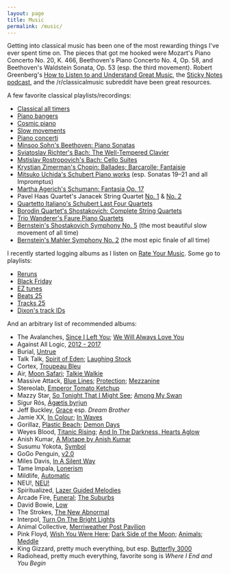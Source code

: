 ```yaml
---
layout: page
title: Music
permalink: /music/
---
```


Getting into classical music has been one of the most rewarding things I've ever spent time on. The pieces that got me hooked were Mozart's Piano Concerto No. 20, K. 466, Beethoven's Piano Concerto No. 4, Op. 58, and Beethoven's Waldstein Sonata, Op. 53 (esp. the third movement). Robert Greenberg's [How to Listen to and Understand Great Music](https://www.audible.com/pd/How-to-Listen-to-and-Understand-Great-Music-3rd-Edition-Audiobook/B00DDVQIM2), the [Sticky Notes podcast](https://stickynotespodcast.libsyn.com/), and the /r/classicalmusic subreddit have been great resources.

A few favorite classical playlists/recordings:

* [Classical all timers](https://open.spotify.com/playlist/1eYD5BUaapMfNGDoEiPDXO?si=64f367b30a42468a)
* [Piano bangers](https://open.spotify.com/playlist/6kURKdivewP2JlCzUJOZGX?si=b01ab0153d12430c)
* [Cosmic piano](https://open.spotify.com/playlist/3JvRWGpcHCjgCw0ghbh1SA?si=803b3ab90fee4f11)
* [Slow movements](https://open.spotify.com/playlist/3XU09g8N8cbWzFIgqJdkeL?si=a5b387a7369e4fff)
* [Piano concerti](https://open.spotify.com/playlist/20Y6NRhIlhNEFNBzeN2u6R?si=5e127130c5634a26)
* [Minsoo Sohn's Beethoven: Piano Sonatas](https://open.spotify.com/album/5xZS63vJBpsPbIOi0Hvlc4?si=l3jK3PPSTrOYbiLUCDtd3A)
* [Sviatoslav Richter's Bach: The Well-Tempered Clavier](https://open.spotify.com/album/3PWhuYij6e99npMTjTZm2C?si=MHIAyTRSRE6GK8L4CVrBYQ)
* [Mstislav Rostropovich's Bach: Cello Suites](https://open.spotify.com/album/5IKqgLc5o88Dur35OnLZXQ?si=q70mx_6wSEOOne8wpe2OEw)
* [Krystian Zimerman's Chopin: Ballades; Barcarolle; Fantaisie](https://open.spotify.com/album/5c9v5oU43Oo22MSG8EKFp2?si=cdlEH6dzTFmXO4Pjjd0k9Q)
* [Mitsuko Uchida's Schubert Piano works](https://open.spotify.com/album/6WyrofdS0VcQwalzvy9VIA?si=WtCPvO4TTf2JivIS8fUQwQ) (esp. Sonatas 19–21 and all Impromptus)
* [Martha Agerich's Schumann: Fantasia Op. 17](https://open.spotify.com/album/60wBLkr0WADMATI5O9D97I?si=HY_TmoFNQKqo3TkYjgV7Uw)
* Pavel Haas Quartet's Janacek String Quartet [No. 1](https://open.spotify.com/album/6TkdaEGFJlyDnd7C1URmMr?si=CbQdhbZlTIC_Urq7Wcav3g) & [No. 2](https://open.spotify.com/album/1t4K3IzZXvRHudQdNpFbfE?si=3K0ZSFq2R1-p_IPkrEpdlw)
* [Quartetto Italiano's Schubert Last Four Quartets](https://open.spotify.com/album/6TkdaEGFJlyDnd7C1URmMr?si=GbK_sWoSTRqj03w63dYiiA)
* [Borodin Quartet's Shostakovich: Complete String Quartets](https://open.spotify.com/album/1P7HxxQEjRdzko4WEeM9uP?si=mXhDa1F3QcGbnvwoeo4Ngw)
* [Trio Wanderer's Faure Piano Quartets](https://open.spotify.com/album/2m2n7PDLAVkmQ9xzWknyQG?si=Ab_DpDmBSpSGcHpnU3wbsQ)
* [Bernstein's Shostakovich Symphony No. 5](https://open.spotify.com/album/00d6wTUJHGsrxPmbETXGWm?si=f-UFDomRQQioiBIKITcyCA) (the most beautiful slow movement of all time)
* [Bernstein's Mahler Symphony No. 2](https://open.spotify.com/album/6DCPK81jYJdzAuCmMglh6x?si=dKXnutP0T1ehLX3d9IVqEg) (the most epic finale of all time)

I recently started logging albums as I listen on [Rate Your Music](https://rateyourmusic.com/collection/dnsz/ss.rd). Some go to playlists:

* [Reruns](https://open.spotify.com/playlist/1aBExd90ioxHqzRrfs4Dhr?si=09ff1a7fe5ac4099)
* [Black Friday](https://open.spotify.com/playlist/7qBWDMAKsbP9sitdpWBzeE?si=68cb17dc83094e20)
* [EZ tunes](https://open.spotify.com/playlist/3RrtgMpUXX7FK67VDhUNqr?si=cdcdf07474a7408d)
* [Beats 25](https://open.spotify.com/playlist/1sadgFEX0N7kaKE9dHJWOt?si=b295da91b82a4d9c)
* [Tracks 25](https://open.spotify.com/playlist/4rrJ4ao69BwOSY89vY53qm?si=ebecc51e23b74ca7)
* [Dixon's track IDs](https://open.spotify.com/playlist/37i9dQZF1DWZMAcZLI8XCI?si=9e0600ef50ad4e90)

And an arbitrary list of recommended albums:

* The Avalanches, [Since I Left You](https://open.spotify.com/album/0YtYaaO0aipyeQl0xhAWTO?si=_xsm0mSsQKmtAroQu_hb_A); [We Will Always Love You](https://open.spotify.com/album/755yBlrk0Sz8tIgMMTgyr1?si=Z1Ueu7FuQh2zqGZzhpOyBQ)
* Against All Logic, [2012 - 2017](https://open.spotify.com/album/6L2xSRFqrdj9zBwh2cM0TF?si=ZW7IwG81S3yz5PnFl_DlFQ)
* Burial, [Untrue](https://open.spotify.com/album/1iRPiEYHIX2zpF8lkW54SK?si=RE1loMcIRaOV0AuNiebitw)
* Talk Talk, [Spirit of Eden](https://open.spotify.com/album/4YXo7p7aubyVIbNLoVlBp9?si=xZH9xP2nRMe8bhPFoUaRlA); [Laughing Stock](https://open.spotify.com/album/3NEa40lY9rNpSIALSIKn79?si=lBuW4khnSCegBw-oSMZD5g)
* Cortex, [Troupeau Bleu](https://open.spotify.com/album/74DOWHisu2jlFvPid9YTGB?si=lKec-6d_S0GOyFTpN_urKQ)
* Air, [Moon Safari](https://open.spotify.com/album/206GTDefY2qRMQxYXmfb0a?si=Wxu3kAMFTl2SnQhi1Cq3Ig); [Talkie Walkie](https://open.spotify.com/album/0hQOqvZv1nQvPiBjzyn363?si=26DFw_sTTr2pk_lyDU2NDQ)
* Massive Attack, [Blue Lines](https://open.spotify.com/album/5mAPk4qeNqVLtNydaWbWlf?si=zruaxO47Sk6bYadd87SyjA); [Protection](https://open.spotify.com/album/5CnZjFfPDmxOX7KnWLLqpC?si=C88swgIUReKUGpykIwa0Vg); [Mezzanine](https://open.spotify.com/album/49MNmJhZQewjt06rpwp6QR?si=g2lupl1yT0O0kF4usn3BuQ)
* Stereolab, [Emperor Tomato Ketchup](https://open.spotify.com/album/0haIl1ZqGy5akbazF8nxLs?si=MclISGSAT5uxiVhoVxukKQ)
* Mazzy Star, [So Tonight That I Might See](https://open.spotify.com/album/5K18gTgac0q6Jma5HkV1vA?si=6lQuqbJXTZOq-k9QlrCgoA); [Among My Swan](https://open.spotify.com/album/4mhpbf7jYc0L1nBceoebIE?si=yfZ0PZiaSI6JOzvsDn-WxA)
* Sigur Rós, [Ágætis byrjun](https://open.spotify.com/album/1DMMv1Kmoli3Y9fVEZDUVC?si=5FAcYK-HQYm_Qu65GbYL9Q)
* Jeff Buckley, [Grace](https://open.spotify.com/album/7yQtjAjhtNi76KRu05XWFS?si=o24VwKSTR0GmP9tvD9fD2w) esp. _Dream Brother_
* Jamie XX, [In Colour](https://open.spotify.com/album/04Duapg2mNlVykd895xcfZ?si=7hBtvLdWQ6-mXVZNHJSn-Q); [In Waves](https://open.spotify.com/album/57MSBg5pBQZH5bfLVDmeuP?si=abvrdZBoSYSEYUw8zQcpxQ)
* Gorillaz, [Plastic Beach](https://open.spotify.com/album/2dIGnmEIy1WZIcZCFSj6i8?si=7emeZaSNSg-UsbMNj6G-xg); [Demon Days](https://open.spotify.com/album/0bUTHlWbkSQysoM3VsWldT?si=Sr4JSPeXS8SROuRHA1FMDg)
* Weyes Blood, [Titanic Rising](https://open.spotify.com/album/0Cuqhgy8vm96JEkBY3polk?si=odU56qXOTHCToNFocDJIAg); [And In The Darkness, Hearts Aglow](https://open.spotify.com/album/1hngVRZt95TrqPqXoJzQ4A?si=K_odZkUSQ8KGyXsazwhXHw)
* Anish Kumar, [A Mixtape by Anish Kumar](https://open.spotify.com/album/2FKcfRXY5LYv0pALiLRh3g?si=ZvaCg58ySAuO9HvGMWJz_g)
* Susumu Yokota, [Symbol](https://open.spotify.com/album/0ntm3YaiXVkkGitWl2XASV?si=fPAybEYaTZu5QGHPgw0sRg)
* GoGo Penguin, [v2.0](https://open.spotify.com/album/7rXrjbrYcXG8EkqXpt0weK?si=XQF8z7ZCSbG3Tr5uAriAGQ)
* Miles Davis, [In A Silent Way](https://open.spotify.com/album/0Hs3BomCdwIWRhgT57x22T?si=aqQ7Dtb6TuiccnYNo3pRDg)
* Tame Impala, [Lonerism](https://open.spotify.com/album/3C2MFZ2iHotUQOSBzdSvM7?si=sIgwmICLQRSovn0_98BF_Q)
* Mildlife, [Automatic](https://open.spotify.com/album/4l8HTiPwY1GrY3WNUNOZ8q?si=GtmNcS0CTQO7f7AJH0JrSA)
* NEU!, [NEU!](https://open.spotify.com/album/1aKOQpS6TrGd3wTQooaIBH?si=8l1bgrz8SeqerE_oEb47Yw)
* Spiritualized, [Lazer Guided Melodies](https://open.spotify.com/album/0kfT6lwFmXyepSvoItP4sa?si=L3fGsVBrQtOLA3hqaaCJKw)
* Arcade Fire, [Funeral](https://open.spotify.com/album/6ZB8qaR9JNuS0Q0bG1nbcH?si=T-lofPX9SIWQMyAqAWLUvA); [The Suburbs](https://open.spotify.com/album/0gkUcpkyW2SXN49Yktkf6F?si=6rhrG33BRZmYILOMLjddUQ)
* David Bowie, [Low](https://open.spotify.com/album/2de6LD7eOW8zrlorbS28na?si=XGLbYyrOTsiPUOUtHKa03g)
* The Strokes, [The New Abnormal](https://open.spotify.com/album/2xkZV2Hl1Omi8rk2D7t5lN?si=FhwkCCr3RoWn9qd5tf2NQg)
* Interpol, [Turn On The Bright Lights](https://open.spotify.com/album/4sW8Eql2e2kdRP1A1R1clG?si=fFiVIgGzQhaDAmUgKtdf_Q)
* Animal Collective, [Merriweather Post Pavilion](https://open.spotify.com/album/6BRq5g6CWiFgN3NrjLGAYq?si=ywEO2GNURA68H93sefc9-Q)
* Pink Floyd, [Wish You Were Here](https://open.spotify.com/album/0bCAjiUamIFqKJsekOYuRw?si=alSQ8xhZRWCg87yMVvAbhA); [Dark Side of the Moon](https://open.spotify.com/album/2xGMvroBbxek49QWF0hzpI?si=SKxEJN1TRG2MiEnwQeldQQ); [Animals](https://open.spotify.com/album/3b4E89rxzZQ9zkhgKpj8N4?si=UEGWYHpIS3mOh2LxUWm1ng); [Meddle](https://open.spotify.com/album/468ZwCchVtzEbt9BHmXopb?si=9pBygnvZRBGrpS0D2oVjuw)
* King Gizzard, pretty much everything, but esp. [Butterfly 3000](https://open.spotify.com/album/2I0LPpmyvAwnXvCuBf3Pcy?si=HfyH44oHSlGPEjKE_5INJg)
* Radiohead, pretty much everything, favorite song is _Where I End and You Begin_
